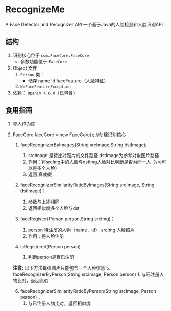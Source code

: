 # RecognizeMe

A Face Detector and Recognizer API
一个基于Java的人脸检测和人脸识别API

## 结构
1. 识别核心位于 `com.FaceCore.FaceCore`
   * 多数功能位于 `FaceCore`
2. Object 文件
   1. `Person` 类：
        * 储存 name id faceFeature（人脸特征）
   2. `NoFaceFeatureException`
3. 依赖： `OpenCV 4.6.0`（已包含）

## 食用指南
1. 导入作为库
2. FaceCore faceCore = new FaceCore(); //创建识别核心

   1. faceRecognizerByImages(String srcImage,String dstImage);
      1. srcImage 是待比对照片的文件路径 dstImage为参考对象图片路径
      2. 作用：将srcImg中的人脸与dstImg人脸对比判断是否为同一人（src可以是多个人脸）
      3. 返回 真或假
    
    2. faceRecognizerSimilarityRatioByImages(String srcImage, String dstImage)；
       1. 参数与上述相同
       2. 返回相似度多个人脸与dst
    
    3. faceRegister(Person person,String srcImg)；
       1. person 待注册的人物（name，id） srcImg 人脸照片
       2. 作用：将人脸注册
       
    4. isRegistered(Person person)
       1. 判断person是否已注册
    
    **注意:** 以下方法每张图片只能包含一个人脸信息
    5. faceRecognizerByPerson(String srcImage, Person person)
       1. 与已注册人物比对，返回真假
       
    6. faceRecognizerSimilarityRatioByPerson(String srcImage, Person person)；
       1. 与已注册人物比对，返回相似度
